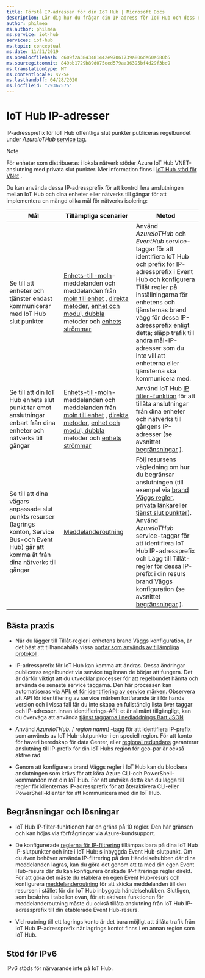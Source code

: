```yaml
---
title: Förstå IP-adressen för din IoT Hub | Microsoft Docs
description: Lär dig hur du frågar din IP-adress för IoT Hub och dess egenskaper. IP-adressen för din IoT Hub kan ändras under vissa scenarier som haveri beredskap eller regional redundans.
author: philmea
ms.author: philmea
ms.service: iot-hub
services: iot-hub
ms.topic: conceptual
ms.date: 11/21/2019
ms.openlocfilehash: c609f2a3843481442e97061739a806de60a680b5
ms.sourcegitcommit: 849bb1729b89d075eed579aa36395bf4d29f3bd9
ms.translationtype: MT
ms.contentlocale: sv-SE
ms.lasthandoff: 04/28/2020
ms.locfileid: "79367575"
---
```

# <a name="iot-hub-ip-addresses"></a>IoT Hub IP-adresser

IP-adressprefix för IoT Hub offentliga slut punkter publiceras regelbundet under _AzureIoTHub_ [service tag](../virtual-network/service-tags-overview.md).

> [!NOTE]
> För enheter som distribueras i lokala nätverk stöder Azure IoT Hub VNET-anslutning med privata slut punkter. Mer information finns i [IoT Hub stöd för VNet](./virtual-network-support.md#ingress-connectivity-to-iot-hub-using-private-endpoints) .


Du kan använda dessa IP-adressprefix för att kontrol lera anslutningen mellan IoT Hub och dina enheter eller nätverks till gångar för att implementera en mängd olika mål för nätverks isolering:

| Mål | Tillämpliga scenarier | Metod |
|------|-----------|----------|
| Se till att enheter och tjänster endast kommunicerar med IoT Hub slut punkter | [Enhets-till-moln](./iot-hub-devguide-messaging.md)-meddelanden och meddelanden från [moln till enhet](./iot-hub-devguide-messages-c2d.md) , [direkta metoder](./iot-hub-devguide-direct-methods.md), [enhet och modul, dubbla](./iot-hub-devguide-device-twins.md) metoder och [enhets strömmar](./iot-hub-device-streams-overview.md) | Använd _AzureIoTHub_ och _EventHub_ service-taggar för att identifiera IoT Hub och prefix för IP-adressprefix i Event Hub och konfigurera Tillåt regler på inställningarna för enhetens och tjänsternas brand vägg för dessa IP-adressprefix enligt detta; släpp trafik till andra mål-IP-adresser som du inte vill att enheterna eller tjänsterna ska kommunicera med. |
| Se till att din IoT Hub enhets slut punkt tar emot anslutningar enbart från dina enheter och nätverks till gångar | [Enhets-till-moln](./iot-hub-devguide-messaging.md)-meddelanden och meddelanden från [moln till enhet](./iot-hub-devguide-messages-c2d.md) , [direkta metoder](./iot-hub-devguide-direct-methods.md), [enhet och modul, dubbla](./iot-hub-devguide-device-twins.md) metoder och [enhets strömmar](./iot-hub-device-streams-overview.md) | Använd IoT Hub [IP filter-funktion](iot-hub-ip-filtering.md) för att tillåta anslutningar från dina enheter och nätverks till gångens IP-adresser (se avsnittet [begränsningar](#limitations-and-workarounds) ). | 
| Se till att dina vägars anpassade slut punkts resurser (lagrings konton, Service Bus-och Event Hub) går att komma åt från dina nätverks till gångar | [Meddelanderoutning](./iot-hub-devguide-messages-d2c.md) | Följ resursens vägledning om hur du begränsar anslutningen (till exempel via [brand Väggs regler](../storage/common/storage-network-security.md), [privata länkar](../private-link/private-endpoint-overview.md)eller [tjänst slut punkter](../virtual-network/virtual-network-service-endpoints-overview.md)). Använd _AzureIoTHub_ service-taggar för att identifiera IoT Hub IP-adressprefix och Lägg till Tillåt-regler för dessa IP-prefix i din resurs brand Väggs konfiguration (se avsnittet [begränsningar](#limitations-and-workarounds) ). |



## <a name="best-practices"></a>Bästa praxis

* När du lägger till Tillåt-regler i enhetens brand Väggs konfiguration, är det bäst att tillhandahålla vissa [portar som används av tillämpliga protokoll](./iot-hub-devguide-protocols.md#port-numbers).

* IP-adressprefix för IoT Hub kan komma att ändras. Dessa ändringar publiceras regelbundet via service tag innan de börjar att fungera. Det är därför viktigt att du utvecklar processer för att regelbundet hämta och använda de senaste service taggarna. Den här processen kan automatiseras via [API: et för identifiering av service märken](../virtual-network/service-tags-overview.md#service-tags-on-premises). Observera att API för identifiering av service märken fortfarande är i för hands version och i vissa fall får du inte skapa en fullständig lista över taggar och IP-adresser. Innan identifierings-API: et är allmänt tillgängligt, kan du överväga att använda [tjänst taggarna i nedladdnings Bart JSON](../virtual-network/service-tags-overview.md#discover-service-tags-by-using-downloadable-json-files) 

* Använd *AzureIoTHub. [ region namn]* -tagg för att identifiera IP-prefix som används av IoT Hub-slutpunkter i en speciell region. För att konto för haveri beredskap för data Center, eller [regional redundans](iot-hub-ha-dr.md) garanterar anslutning till IP-prefix för din IoT Hubs region för geo-par är också aktive rad.

* Genom att konfigurera brand Väggs regler i IoT Hub kan du blockera anslutningen som krävs för att köra Azure CLI-och PowerShell-kommandon mot din IoT Hub. För att undvika detta kan du lägga till regler för klienternas IP-adressprefix för att återaktivera CLI-eller PowerShell-klienter för att kommunicera med din IoT Hub.  


## <a name="limitations-and-workarounds"></a>Begränsningar och lösningar

* IoT Hub IP-filter-funktionen har en gräns på 10 regler. Den här gränsen och kan höjas via förfrågningar via Azure-kundsupport. 

* De konfigurerade [reglerna för IP-filtrering](iot-hub-ip-filtering.md) tillämpas bara på dina IoT Hub IP-slutpunkter och inte i IoT Hub: s inbyggda Event Hub-slutpunkt. Om du även behöver använda IP-filtrering på den Händelsehubben där dina meddelanden lagras, kan du göra det genom att ta med din egen Event Hub-resurs där du kan konfigurera önskade IP-filtrerings regler direkt. För att göra det måste du etablera en egen Event Hub-resurs och konfigurera [meddelanderoutning](./iot-hub-devguide-messages-d2c.md) för att skicka meddelanden till den resursen i stället för din IoT Hub inbyggda händelsehubben. Slutligen, som beskrivs i tabellen ovan, för att aktivera funktionen för meddelanderoutning måste du också tillåta anslutning från IoT Hub IP-adressprefix till din etablerade Event Hub-resurs.

* Vid routning till ett lagrings konto är det bara möjligt att tillåta trafik från IoT Hub IP-adressprefix när lagrings kontot finns i en annan region som IoT Hub.

## <a name="support-for-ipv6"></a>Stöd för IPv6 

IPv6 stöds för närvarande inte på IoT Hub.
